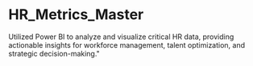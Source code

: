 # HR_Metrics_Master
Utilized Power BI to analyze and visualize critical HR data, providing actionable insights for workforce management, talent optimization, and strategic decision-making."

